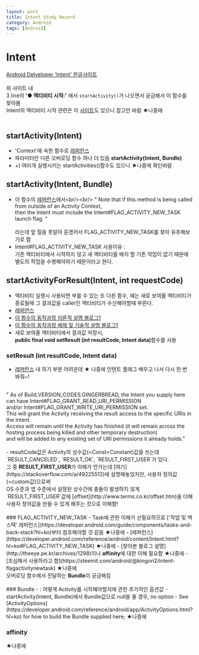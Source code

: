 ```yaml
---
layout: post
title: Intent Study Record
category: Android
tags: [Android]
---
```


# Intent
[Android Delveloper 'Intent' 한글사이트](https://developer.android.com/guide/components/intents-filters?hl=ko)
<br/>
<br/>
위 사이트 내 <br/>
3 line의 <strong>'● 액티비티 시작:'</strong> 에서 `startActivity()`가 나오면서 궁금해서 이 함수를 찾아봄<br/>
Intent의 액티비티 시작 관련은 이 [사이트](https://developer.android.com/training/basics/firstapp/starting-activity?hl=ko)도 
있으니 참고만 바람 ★나중에<br/>
<br/>

## startActivity(Intent)
- 'Context'에 속한 함수로 [레퍼런스](https://developer.android.com/reference/android/content/Context.html?hl=ko#startActivity(android.content.Intent))
- 파라미터만 다른 오버로딩 함수 하나 더 있음 <strong>startActivity(Intent, Bundle)</strong>
- +) 여러개 실행시키는 startActivities()함수도 있으니 ★나중에 확인바람

## startActivity(Intent, Bundle)
- 이 함수의 [레퍼런스](https://developer.android.com/reference/android/content/Context.html?hl=ko#startActivity(android.content.Intent,%2520android.os.Bundle))에서<br/><br/>
" Note that if this method is being called from outside of an Activity Context, <br/>
  then the Intent must include the Intent#FLAG_ACTIVITY_NEW_TASK launch flag. " <br/><br/>
  라는데 앞 절을 못알아 듣겠어서 FLAG_ACTIVITY_NEW_TASK를 찾아 유추해보기로 함
- Intent#FLAG_ACTIVITY_NEW_TASK 사용이유 : <br/>
   기존 액티비티에서 시작하지 않고 새 액티비티를 배치 할 기존 작업이 없기 때문에 별도의 작업을 수행해야하기 때문이라고 한다.

## startActivityForResult(Intent, int requestCode)
- 액티비티 실행시 사용되면 부를 수 있는 또 다른 함수, 얘는 새로 보여줄 액티비티가 종료될때 그 결과값을 caller인 액티비티가 수신해야할때 부른다. 
- [레퍼런스](https://developer.android.com/reference/android/app/Activity.html?hl=ko#startActivityForResult(android.content.Intent,%20int))
- [이 함수의 동작과정 이론적 설명 블로그1](https://developljy.tistory.com/16)
- [이 함수의 동작과정 예제 및 기술적 설명 블로그1](https://liveonthekeyboard.tistory.com/entry/%EC%95%88%EB%93%9C%EB%A1%9C%EC%9D%B4%EB%93%9C-startActivityForResult-onActivityResult-%EC%82%AC%EC%9A%A9%EB%B2%95)
- 새로 보여줄 액티비티에서 결과값 저장시,<br/>
  <strong>public final void setResult (int resultCode, Intent data)</strong>함수를 사용
  
  
### setResult (int resultCode, Intent data)
- [레퍼런스](https://developer.android.com/reference/android/app/Activity.html?hl=ko#setResult(int))
 내 하기 부분 어려운데 ★ 나중에 인텐트 플래그 배우고 나서 다시 한 번 봐줘~!<br/>
<br/>
" As of Build.VERSION_CODES.GINGERBREAD, the Intent you supply here can have Intent#FLAG_GRANT_READ_URI_PERMISSION <br/>
and/or Intent#FLAG_GRANT_WRITE_URI_PERMISSION set. <br/>
This will grant the Activity receiving the result access to the specific URIs in the Intent. <br/>
Access will remain until the Activity has finished (it will remain across the hosting process being killed and other temporary destruction)<br/>
and will be added to any existing set of URI permissions it already holds."<br/>
<br/>
- resultCode값은 Activity의 상수값(=Const=Constant)값을 쓰는데<br/>
  `RESULT_CANCELED`, `RESULT_OK`, `RESULT_FIRST_USER`가 있다.<br/>
  그 중 <strong>RESULT_FIRST_USER</strong>가 이해가 안가는데 [여기](https://stackoverflow.com/a/49225512)에 설명해놓았지만,
  사용자 정의값(=custom값)으로써<br/> 
  OS 수준과 앱 수준에서 설정된 상수간에 충돌이 발생하지 않게 `RESULT_FIRST_USER`값에 [offset](http://www.terms.co.kr/offset.htm)을 더해 사용자 정의값을 만들 수 있게 해주는 것으로 이해함!
  
<br/>
<br/>
### FLAG_ACTIVITY_NEW_TASK
- Task에 관한 이해가 선필요하므로 ['작업 및 백 스택' 레퍼런스](https://developer.android.com/guide/components/tasks-and-back-stack?hl=ko)부터 참조해야할 것 같음 ★나중에
- [레퍼런스](https://developer.android.com/reference/android/content/Intent.html?hl=ko#FLAG_ACTIVITY_NEW_TASK) ★나중에
- [찾아본 블로그 설명](http://theeye.pe.kr/archives/1298)이나 <strong>affinity</strong>에 대한 이해 필요함  ★나중에
- [조심해서 사용하라고 함](https://steemit.com/android/@kingori2/intent-flagactivitynewtask)  ★나중에
<br/>
오버로딩 함수에서 전달하는 <strong>Bundle</strong>이 궁금해짐<br/>
<br/>
### Bundle 
- : 어떻게 Activity를 시작해야할지에 관한 추가적인 옵션값
- startActivity(Intent, Bundle)에서 Bundle값으로 null을 줄 경우, no option
- See [ActivityOptions](https://developer.android.com/reference/android/app/ActivityOptions.html?hl=ko) for how to build the Bundle supplied here; ★나중에


### affinity 
★나중에





